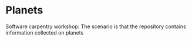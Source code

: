 # Planets
Software carpentry workshop: The scenario is that the repository contains information collected on planets
